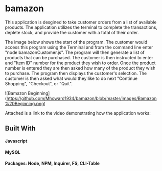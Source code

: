 # bamazon
This application is desgined to take customer orders from a list of available products.  The application utilizes the terminal to complete the transactions, deplete stock, and provide the customer with a total of their order.

The image below shows the start of the program.  The customer would access this program using the Terminal and from the command line enter "node bamazonCustomer.js".  The program will then generate a list of products that can be purchased.  The customer is then instructed to enter and "Item ID" number for the product they wish to order.  Once the product number is entered they are then asked how many of the product they wish to purchase.  The program then displays the customer's selection.  The customer is then asked what would they like to do next "Continue Shopping", "Checkout", or "Quit".

![Bamazon Beginning]
(https://github.com/Mhoward1934/bamazon/blob/master/images/Bamazon%20Beginning.png)

Attached is a link to the video demonstrating how the application works:


## Built With
#### Javascript
#### MySQL
#### Packages: Node, NPM, Inquirer, FS, CLI-Table
